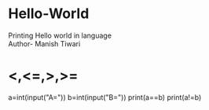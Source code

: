 # Hello-World
Printing Hello world in language
<br>
Author- Manish Tiwari
# <,<=,>,>=
a=int(input("A="))
b=int(input("B="))
print(a==b)
print(a!=b)

